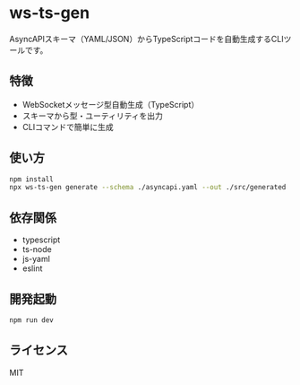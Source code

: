 # ws-ts-gen

AsyncAPIスキーマ（YAML/JSON）からTypeScriptコードを自動生成するCLIツールです。

## 特徴

- WebSocketメッセージ型自動生成（TypeScript）
- スキーマから型・ユーティリティを出力
- CLIコマンドで簡単に生成

## 使い方

```bash
npm install
npx ws-ts-gen generate --schema ./asyncapi.yaml --out ./src/generated
```

## 依存関係

- typescript
- ts-node
- js-yaml
- eslint

## 開発起動

```bash
npm run dev
```

## ライセンス

MIT
